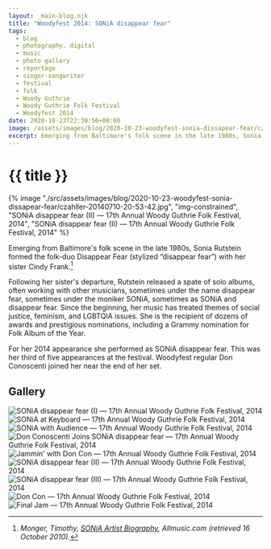 ```yaml
---
layout: _main-blog.njk
title: "Woodyfest 2014: SONiA disappear fear"
tags: 
  - blog
  - photography, digital
  - music
  - photo gallery
  - reportage
  - singer-songwriter
  - festival
  - folk
  - Woody Guthrie
  - Woody Guthrie Folk Festival
  - Woodyfest 2014
date: 2020-10-23T22:30:56+00:00
image: /assets/images/blog/2020-10-23-woodyfest-sonia-dissapear-fear/czahller-20140710-20-53-42.jpg
excerpt: Emerging from Baltimore's folk scene in the late 1980s, Sonia Rutstein formed the folk-duo Disappear Fear (stylized “disappear fear”) with her sister Cindy Frank.
---
```

<!-- markdownlint-disable MD025 -->
# {{ title }}

<!-- markdownlint-enable MD025 --><mpb-dialog-img>

{% image "./src/assets/images/blog/2020-10-23-woodyfest-sonia-dissapear-fear/czahller-20140710-20-53-42.jpg", "img-constrained", "SONiA disappear fear (II) — 17th Annual Woody Guthrie Folk Festival, 2014", "SONiA disappear fear (II) — 17th Annual Woody Guthrie Folk Festival, 2014" %}</mpb-dialog-img>

Emerging from Baltimore's folk scene in the <time datetime="1987">late 1980</time>s, <span class="h-card p-name">Sonia Rutstein</span> formed the folk-duo <span class="h-card p-organization">Disappear Fear</span> (stylized &ldquo;disappear fear&rdquo;) with her sister <span class="h-card p-name">Cindy Frank</span>.[^1]

[^1]: <cite class="full-citation">Monger, Timothy, <cite class="short-work"><a href="//www.allmusic.com/artist/sonia-mn0000754943/biography" target="_blank" rel="noopener noreferrer">SONiA Artist Biography</a>,</cite> Allmusic.com (retrieved <time datetime="2020-10-16">16 October 2010</time>).</cite>

Following her sister's departure, Rutstein released a spate of solo albums, often working with other musicians, sometimes under the name <span class="h-card p-organization">disappear fear</span>, sometimes under the moniker <span class="h-card p-organization">SONiA</span>, sometimes as <span class="h-card p-organization">SONiA and disappear fear</span>. Since the beginning, her music has treated themes of social justice, feminism, and <abbr>LGBTQIA</abbr> issues. She is the recipient of dozens of awards and prestigious nominations, including a Grammy nomination for Folk Album of the Year.

For her <time datetime="2014-07-10T20:30:00-5:00">2014</time> appearance she performed as <span class="h-card p-name p-nickname p-organization">SONiA disappear fear</span>. This was her third of five appearances at the festival. Woodyfest regular <span class="h-card p-name">Don Conoscenti</span> joined her near the end of her set.

## Gallery

<mpb-dialog-gallery hint rel cols="8">
  
  ![SONiA disappear fear (I) — 17th Annual Woody Guthrie Folk Festival, 2014](/assets/images/blog/2020-10-23-woodyfest-sonia-dissapear-fear/czahller-20140710-20-36-33.jpg)
  ![SONiA at Keyboard — 17th Annual Woody Guthrie Folk Festival, 2014](/assets/images/blog/2020-10-23-woodyfest-sonia-dissapear-fear/czahller-20140710-20-41-48.jpg)
  ![SONiA with Audience — 17th Annual Woody Guthrie Folk Festival, 2014](/assets/images/blog/2020-10-23-woodyfest-sonia-dissapear-fear/czahller-20140710-20-45-57.jpg)
  ![Don Conoscenti Joins SONiA disappear fear — 17th Annual Woody Guthrie Folk Festival, 2014](/assets/images/blog/2020-10-23-woodyfest-sonia-dissapear-fear/czahller-20140710-20-50-39.jpg)
  ![Jammin' with Don Con — 17th Annual Woody Guthrie Folk Festival, 2014](/assets/images/blog/2020-10-23-woodyfest-sonia-dissapear-fear/czahller-20140710-20-51-47.jpg)
  ![SONiA disappear fear (II) — 17th Annual Woody Guthrie Folk Festival, 2014](/assets/images/blog/2020-10-23-woodyfest-sonia-dissapear-fear/czahller-20140710-20-53-42.jpg)
  ![SONiA disappear fear (III) — 17th Annual Woody Guthrie Folk Festival, 2014](/assets/images/blog/2020-10-23-woodyfest-sonia-dissapear-fear/czahller-20140710-20-54-23.jpg)
  ![Don Con — 17th Annual Woody Guthrie Folk Festival, 2014](/assets/images/blog/2020-10-23-woodyfest-sonia-dissapear-fear/czahller-20140710-20-56-30.jpg)
  ![Final Jam — 17th Annual Woody Guthrie Folk Festival, 2014](/assets/images/blog/2020-10-23-woodyfest-sonia-dissapear-fear/czahller-20140710-21-10-45.jpg)
</mpb-dialog-gallery>
